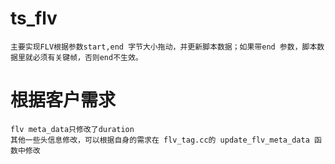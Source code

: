 # ts_flv
    主要实现FLV根据参数start,end 字节大小拖动，并更新脚本数据；如果带end 参数，脚本数据里就必须有关键帧，否则end不生效。
    
# 根据客户需求
    flv meta_data只修改了duration
    其他一些头信息修改，可以根据自身的需求在 flv_tag.cc的 update_flv_meta_data 函数中修改
